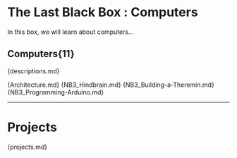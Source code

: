 # The Last Black Box : Computers
In this box, we will learn about computers...

## Computers{11}
{descriptions.md}

{Architecture.md}
{NB3_Hindbrain.md}
{NB3_Building-a-Theremin.md}
{NB3_Programming-Arduino.md}

---

# Projects
{projects.md}
